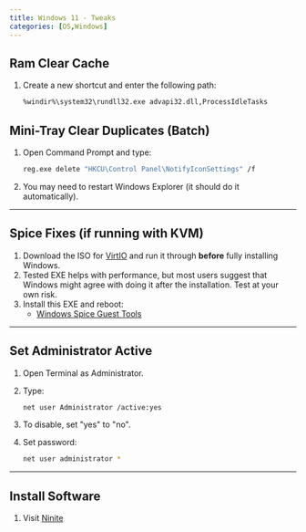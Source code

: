 ```yaml
---
title: Windows 11 - Tweaks
categories: [OS,Windows]
---
```


## Ram Clear Cache

1. Create a new shortcut and enter the following path:

    ```sh
    %windir%\system32\rundll32.exe advapi32.dll,ProcessIdleTasks
    ```

## Mini-Tray Clear Duplicates (Batch)

1. Open Command Prompt and type:

    ```sh
    reg.exe delete "HKCU\Control Panel\NotifyIconSettings" /f
    ```

2. You may need to restart Windows Explorer (it should do it automatically).

---

## Spice Fixes (if running with KVM)

1. Download the ISO for [VirtIO](https://github.com/virtio-win/virtio-win-pkg-scripts/blob/master/README.md) and run it through **before** fully installing Windows.
2. Tested EXE helps with performance, but most users suggest that Windows might agree with doing it after the installation. Test at your own risk.
3. Install this EXE and reboot:
    - [Windows Spice Guest Tools](https://github.com/virtio-win/virtio-win-pkg-scripts/blob/master/README.md)

---

## Set Administrator Active

1. Open Terminal as Administrator.
2. Type:

    ```sh
    net user Administrator /active:yes
    ```

3. To disable, set "yes" to "no".
4. Set password:

    ```sh
    net user administrator *
    ```

---

## Install Software

1. Visit [Ninite](https://ninite.com)
